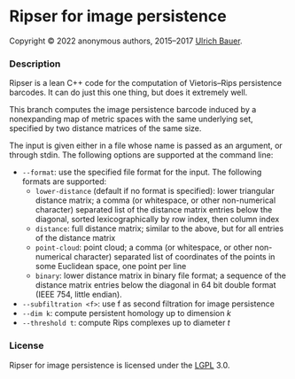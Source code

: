 # Ripser for image persistence

Copyright © 2022 anonymous authors, 2015–2017 [Ulrich Bauer].


### Description

Ripser is a lean C++ code for the computation of Vietoris–Rips persistence barcodes. It can do just this one thing, but does it extremely well.

This branch computes the image persistence barcode induced by a nonexpanding map of metric spaces with the same underlying set, specified by two distance matrices of the same size.

The input is given either in a file whose name is passed as an argument, or through stdin. The following options are supported at the command line:

  - `--format`: use the specified file format for the input.  The following formats are supported:
    - `lower-distance` (default if no format is specified): lower triangular distance matrix; a comma (or whitespace, or other non-numerical character) separated list of the distance matrix entries below the diagonal, sorted lexicographically by row index, then column index
    - `distance`: full distance matrix; similar to the above, but for all entries of the distance matrix
    - `point-cloud`: point cloud; a comma (or whitespace, or other non-numerical character)  separated list of coordinates of the points in some Euclidean space, one point per line
    - `binary`: lower distance matrix in binary file format; a sequence of the distance matrix entries below the diagonal in 64 bit double format (IEEE 754, little endian).
  - `--subfiltration <f>`: use f as second filtration for image persistence
  - `--dim k`: compute persistent homology up to dimension *k*
  - `--threshold t`: compute Rips complexes up to diameter *t*





### License

Ripser for image persistence is licensed under the [LGPL] 3.0.

[Ulrich Bauer]: <http://ulrich-bauer.org>
[live.ripser.org]: <http://live.ripser.org>
[PNaCl]: <https://www.chromium.org/nativeclient/pnacl/>
[Emscripten]: <http://emscripten.org>
[latest-release]: <https://github.com/Ripser/ripser/releases/latest>
[Dionysus]: <http://www.mrzv.org/software/dionysus/>
[DIPHA]: <http://git.io/dipha>
[PHAT]: <http://git.io/dipha>
[Perseus]: <http://www.sas.upenn.edu/~vnanda/perseus/>
[GUDHI]: <http://gudhi.gforge.inria.fr>
[sparsehash]: <https://github.com/sparsehash/sparsehash>
[LGPL]: <https://www.gnu.org/licenses/lgpl>
